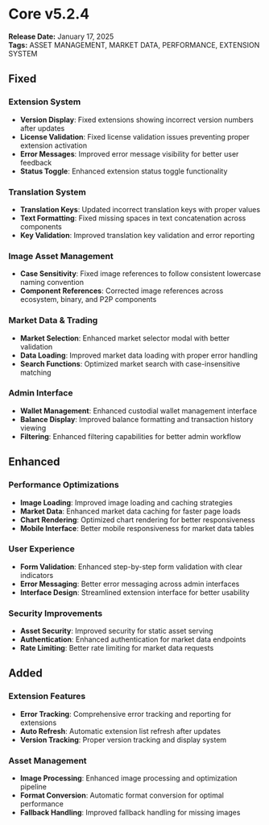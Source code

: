 # Core v5.2.4
**Release Date:** January 17, 2025  
**Tags:** ASSET MANAGEMENT, MARKET DATA, PERFORMANCE, EXTENSION SYSTEM

## Fixed

### Extension System
- **Version Display**: Fixed extensions showing incorrect version numbers after updates
- **License Validation**: Fixed license validation issues preventing proper extension activation  
- **Error Messages**: Improved error message visibility for better user feedback
- **Status Toggle**: Enhanced extension status toggle functionality

### Translation System
- **Translation Keys**: Updated incorrect translation keys with proper values
- **Text Formatting**: Fixed missing spaces in text concatenation across components
- **Key Validation**: Improved translation key validation and error reporting

### Image Asset Management
- **Case Sensitivity**: Fixed image references to follow consistent lowercase naming convention
- **Component References**: Corrected image references across ecosystem, binary, and P2P components

### Market Data & Trading
- **Market Selection**: Enhanced market selector modal with better validation
- **Data Loading**: Improved market data loading with proper error handling
- **Search Functions**: Optimized market search with case-insensitive matching

### Admin Interface
- **Wallet Management**: Enhanced custodial wallet management interface
- **Balance Display**: Improved balance formatting and transaction history viewing
- **Filtering**: Enhanced filtering capabilities for better admin workflow

## Enhanced

### Performance Optimizations
- **Image Loading**: Improved image loading and caching strategies
- **Market Data**: Enhanced market data caching for faster page loads
- **Chart Rendering**: Optimized chart rendering for better responsiveness
- **Mobile Interface**: Better mobile responsiveness for market data tables

### User Experience
- **Form Validation**: Enhanced step-by-step form validation with clear indicators
- **Error Messaging**: Better error messaging across admin interfaces
- **Interface Design**: Streamlined extension interface for better usability

### Security Improvements
- **Asset Security**: Improved security for static asset serving
- **Authentication**: Enhanced authentication for market data endpoints
- **Rate Limiting**: Better rate limiting for market data requests

## Added

### Extension Features
- **Error Tracking**: Comprehensive error tracking and reporting for extensions
- **Auto Refresh**: Automatic extension list refresh after updates
- **Version Tracking**: Proper version tracking and display system

### Asset Management
- **Image Processing**: Enhanced image processing and optimization pipeline
- **Format Conversion**: Automatic format conversion for optimal performance
- **Fallback Handling**: Improved fallback handling for missing images 
